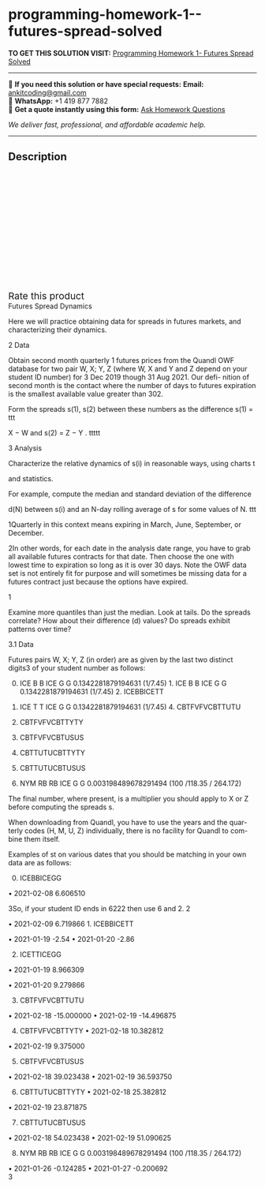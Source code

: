# programming-homework-1--futures-spread-solved
**TO GET THIS SOLUTION VISIT:** [Programming Homework 1- Futures Spread Solved](https://www.ankitcodinghub.com/product/programming-homework-1-futures-spread-solved/)


---

📩 **If you need this solution or have special requests:** **Email:** ankitcoding@gmail.com  
📱 **WhatsApp:** +1 419 877 7882  
📄 **Get a quote instantly using this form:** [Ask Homework Questions](https://www.ankitcodinghub.com/services/ask-homework-questions/)

*We deliver fast, professional, and affordable academic help.*

---

<h2>Description</h2>



<div class="kk-star-ratings kksr-auto kksr-align-center kksr-valign-top" data-payload="{&quot;align&quot;:&quot;center&quot;,&quot;id&quot;:&quot;97952&quot;,&quot;slug&quot;:&quot;default&quot;,&quot;valign&quot;:&quot;top&quot;,&quot;ignore&quot;:&quot;&quot;,&quot;reference&quot;:&quot;auto&quot;,&quot;class&quot;:&quot;&quot;,&quot;count&quot;:&quot;0&quot;,&quot;legendonly&quot;:&quot;&quot;,&quot;readonly&quot;:&quot;&quot;,&quot;score&quot;:&quot;0&quot;,&quot;starsonly&quot;:&quot;&quot;,&quot;best&quot;:&quot;5&quot;,&quot;gap&quot;:&quot;4&quot;,&quot;greet&quot;:&quot;Rate this product&quot;,&quot;legend&quot;:&quot;0\/5 - (0 votes)&quot;,&quot;size&quot;:&quot;24&quot;,&quot;title&quot;:&quot;Programming Homework 1- Futures Spread Solved&quot;,&quot;width&quot;:&quot;0&quot;,&quot;_legend&quot;:&quot;{score}\/{best} - ({count} {votes})&quot;,&quot;font_factor&quot;:&quot;1.25&quot;}">

<div class="kksr-stars">

<div class="kksr-stars-inactive">
            <div class="kksr-star" data-star="1" style="padding-right: 4px">


<div class="kksr-icon" style="width: 24px; height: 24px;"></div>
        </div>
            <div class="kksr-star" data-star="2" style="padding-right: 4px">


<div class="kksr-icon" style="width: 24px; height: 24px;"></div>
        </div>
            <div class="kksr-star" data-star="3" style="padding-right: 4px">


<div class="kksr-icon" style="width: 24px; height: 24px;"></div>
        </div>
            <div class="kksr-star" data-star="4" style="padding-right: 4px">


<div class="kksr-icon" style="width: 24px; height: 24px;"></div>
        </div>
            <div class="kksr-star" data-star="5" style="padding-right: 4px">


<div class="kksr-icon" style="width: 24px; height: 24px;"></div>
        </div>
    </div>

<div class="kksr-stars-active" style="width: 0px;">
            <div class="kksr-star" style="padding-right: 4px">


<div class="kksr-icon" style="width: 24px; height: 24px;"></div>
        </div>
            <div class="kksr-star" style="padding-right: 4px">


<div class="kksr-icon" style="width: 24px; height: 24px;"></div>
        </div>
            <div class="kksr-star" style="padding-right: 4px">


<div class="kksr-icon" style="width: 24px; height: 24px;"></div>
        </div>
            <div class="kksr-star" style="padding-right: 4px">


<div class="kksr-icon" style="width: 24px; height: 24px;"></div>
        </div>
            <div class="kksr-star" style="padding-right: 4px">


<div class="kksr-icon" style="width: 24px; height: 24px;"></div>
        </div>
    </div>
</div>


<div class="kksr-legend" style="font-size: 19.2px;">
            <span class="kksr-muted">Rate this product</span>
    </div>
    </div>
<div class="page" title="Page 1">
<div class="layoutArea">
<div class="column">
Futures Spread Dynamics

Here we will practice obtaining data for spreads in futures markets, and characterizing their dynamics.

2 Data

Obtain second month quarterly 1 futures prices from the Quandl OWF database for two pair W, X; Y, Z (where W, X and Y and Z depend on your student ID number) for 3 Dec 2019 though 31 Aug 2021. Our defi- nition of second month is the contact where the number of days to futures expiration is the smallest available value greater than 302.

Form the spreads s(1), s(2) between these numbers as the difference s(1) = ttt

X − W and s(2) = Z − Y . ttttt

3 Analysis

Characterize the relative dynamics of s(i) in reasonable ways, using charts t

and statistics.

For example, compute the median and standard deviation of the difference

d(N) between s(i) and an N-day rolling average of s for some values of N. ttt

1Quarterly in this context means expiring in March, June, September, or December.

2In other words, for each date in the analysis date range, you have to grab all available futures contracts for that date. Then choose the one with lowest time to expiration so long as it is over 30 days. Note the OWF data set is not entirely fit for purpose and will sometimes be missing data for a futures contract just because the options have expired.

1

</div>
</div>
</div>
<div class="page" title="Page 2">
<div class="layoutArea">
<div class="column">
Examine more quantiles than just the median. Look at tails. Do the spreads correlate? How about their difference (d) values? Do spreads exhibit patterns over time?

3.1 Data

Futures pairs W, X; Y, Z (in order) are as given by the last two distinct digits3 of your student number as follows:

0. ICE B B ICE G G 0.1342281879194631 (1/7.45) 1. ICE B B ICE G G 0.1342281879194631 (1/7.45) 2. ICEBBICETT

3. ICE T T ICE G G 0.1342281879194631 (1/7.45) 4. CBTFVFVCBTTUTU

5. CBTFVFVCBTTYTY

6. CBTFVFVCBTUSUS

7. CBTTUTUCBTTYTY

8. CBTTUTUCBTUSUS

9. NYM RB RB ICE G G 0.003198489678291494 (100 /118.35 / 264.172)

The final number, where present, is a multiplier you should apply to X or Z before computing the spreads s.

When downloading from Quandl, you have to use the years and the quar- terly codes (H, M, U, Z) individually, there is no facility for Quandl to com- bine them itself.

Examples of st on various dates that you should be matching in your own data are as follows:

0. ICEBBICEGG

• 2021-02-08 6.606510

3So, if your student ID ends in 6222 then use 6 and 2. 2

</div>
</div>
</div>
<div class="page" title="Page 3">
<div class="layoutArea">
<div class="column">
• 2021-02-09 6.719866 1. ICEBBICETT

• 2021-01-19 -2.54 • 2021-01-20 -2.86

2. ICETTICEGG

• 2021-01-19 8.966309

• 2021-01-20 9.279866

3. CBTFVFVCBTTUTU

• 2021-02-18 -15.000000 • 2021-02-19 -14.496875

4. CBTFVFVCBTTYTY • 2021-02-18 10.382812

• 2021-02-19 9.375000

5. CBTFVFVCBTUSUS

• 2021-02-18 39.023438 • 2021-02-19 36.593750

6. CBTTUTUCBTTYTY • 2021-02-18 25.382812

• 2021-02-19 23.871875

7. CBTTUTUCBTUSUS

• 2021-02-18 54.023438 • 2021-02-19 51.090625

8. NYM RB RB ICE G G 0.003198489678291494 (100 /118.35 / 264.172)

</div>
</div>
<div class="layoutArea">
<div class="column">
• 2021-01-26 -0.124285 • 2021-01-27 -0.200692

</div>
</div>
<div class="layoutArea">
<div class="column">
3

</div>
</div>
</div>
